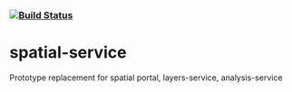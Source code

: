 ###    [![Build Status](https://travis-ci.org/AtlasOfLivingAustralia/.svg?branch=master)](https://travis-ci.org/AtlasOfLivingAustralia/)

# spatial-service
Prototype replacement for spatial portal, layers-service, analysis-service
